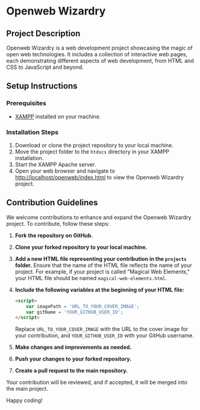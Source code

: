 # Openweb Wizardry

## Project Description

Openweb Wizardry is a web development project showcasing the magic of open web technologies. It includes a collection of interactive web pages, each demonstrating different aspects of web development, from HTML and CSS to JavaScript and beyond.

## Setup Instructions

### Prerequisites

- [XAMPP](https://www.apachefriends.org/index.html) installed on your machine.

### Installation Steps

1. Download or clone the project repository to your local machine.
2. Move the project folder to the `htdocs` directory in your XAMPP installation.
3. Start the XAMPP Apache server.
4. Open your web browser and navigate to [http://localhost/openweb/index.html](http://localhost/openweb/index.html) to view the Openweb Wizardry project.
## Contribution Guidelines

We welcome contributions to enhance and expand the Openweb Wizardry project. To contribute, follow these steps:

1. **Fork the repository on GitHub.**
2. **Clone your forked repository to your local machine.**
3. **Add a new HTML file representing your contribution in the `projects` folder.** Ensure that the name of the HTML file reflects the name of your project. For example, if your project is called "Magical Web Elements," your HTML file should be named `magical-web-elements.html`.

4. **Include the following variables at the beginning of your HTML file:**

    ```html
    <script>
        var imagePath = 'URL_TO_YOUR_COVER_IMAGE';
        var gitName = 'YOUR_GITHUB_USER_ID';
    </script>
    ```

    Replace `URL_TO_YOUR_COVER_IMAGE` with the URL to the cover image for your contribution, and `YOUR_GITHUB_USER_ID` with your GitHub username.

5. **Make changes and improvements as needed.**
6. **Push your changes to your forked repository.**
7. **Create a pull request to the main repository.**

Your contribution will be reviewed, and if accepted, it will be merged into the main project.

Happy coding!
